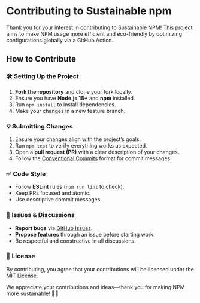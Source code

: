 # Contributing to Sustainable npm

Thank you for your interest in contributing to Sustainable NPM! This project aims to make NPM usage more efficient and eco-friendly by optimizing configurations globally via a GitHub Action.

## How to Contribute

### 🛠 Setting Up the Project
1. **Fork the repository** and clone your fork locally.
2. Ensure you have **Node.js 18+** and **npm** installed.
3. Run `npm install` to install dependencies.
4. Make your changes in a new feature branch.

### 💡 Submitting Changes
1. Ensure your changes align with the project’s goals.
2. Run `npm test` to verify everything works as expected.
3. Open a **pull request (PR)** with a clear description of your changes.
4. Follow the [Conventional Commits](https://www.conventionalcommits.org/) format for commit messages.

### ✅ Code Style
- Follow **ESLint** rules (`npm run lint` to check).
- Keep PRs focused and atomic.
- Use descriptive commit messages.

### 📢 Issues & Discussions
- **Report bugs** via [GitHub Issues](https://github.com/lowlydba/sustainable-npm/issues).
- **Propose features** through an issue before starting work.
- Be respectful and constructive in all discussions.

### 📜 License
By contributing, you agree that your contributions will be licensed under the [MIT License](LICENSE).

We appreciate your contributions and ideas—thank you for making NPM more sustainable! 🚀🌱

